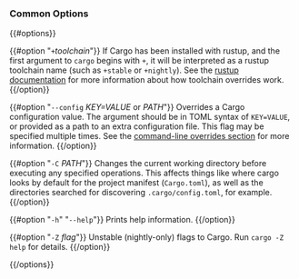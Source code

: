 ### Common Options

{{#options}}

{{#option "`+`_toolchain_"}}
If Cargo has been installed with rustup, and the first argument to `cargo`
begins with `+`, it will be interpreted as a rustup toolchain name (such
as `+stable` or `+nightly`).
See the [rustup documentation](https://rust-lang.github.io/rustup/overrides.html)
for more information about how toolchain overrides work.
{{/option}}

{{#option "`--config` _KEY=VALUE_ or _PATH_"}}
Overrides a Cargo configuration value. The argument should be in TOML syntax of `KEY=VALUE`,
or provided as a path to an extra configuration file. This flag may be specified multiple times.
See the [command-line overrides section](../reference/config.html#command-line-overrides) for more information.
{{/option}}

{{#option "`-C` _PATH_"}}
Changes the current working directory before executing any specified operations. This affects
things like where cargo looks by default for the project manifest (`Cargo.toml`), as well as
the directories searched for discovering `.cargo/config.toml`, for example.
{{/option}}

{{#option "`-h`" "`--help`"}}
Prints help information.
{{/option}}

{{#option "`-Z` _flag_"}}
Unstable (nightly-only) flags to Cargo. Run `cargo -Z help` for details.
{{/option}}

{{/options}}
